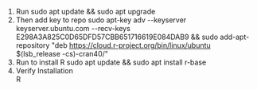 1. Run
sudo apt update && sudo apt upgrade
2. Then  add key to repo
sudo apt-key adv --keyserver keyserver.ubuntu.com --recv-keys E298A3A825C0D65DFD57CBB651716619E084DAB9 &&
sudo add-apt-repository "deb https://cloud.r-project.org/bin/linux/ubuntu $(lsb_release -cs)-cran40/"
3. Run to install R
sudo apt update && sudo apt install r-base
4. Verify Installation  
R
